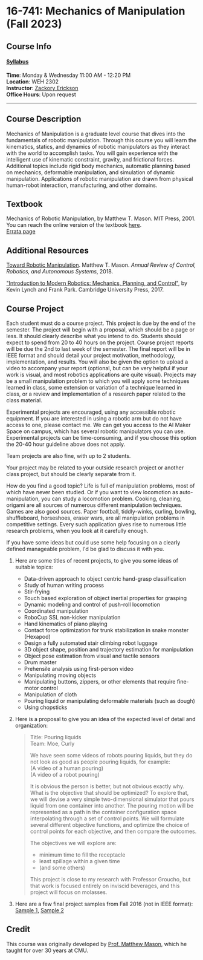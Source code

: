 # 16-741: Mechanics of Manipulation (Fall 2023)

## Course Info

#### [Syllabus](https://docs.google.com/document/d/1Tr95oZmT5WZRNap2erRrcYvEujPS83eF7qL0AfdZVLY/edit?usp=sharing)  

**Time**: Monday & Wednesday 11:00 AM - 12:20 PM  
**Location**: WEH 2302  
**Instructor**: [Zackory Erickson](https://zackory.com)  
**Office Hours**: Upon request  

---

## Course Description

Mechanics of Manipulation is a graduate level course that dives into the fundamentals of robotic manipulation. Through this course you will learn the kinematics, statics, and dynamics of robotic manipulators as they interact with the world to accomplish tasks. You will gain experience with the intelligent use of kinematic constraint, gravity, and frictional forces. Additional topics include rigid body mechanics, automatic planning based on mechanics, deformable manipulation, and simulation of dynamic manipulation. Applications of robotic manipulation are drawn from physical human-robot interaction, manufacturing, and other domains.

## Textbook

Mechanics of Robotic Manipulation, by Matthew T. Mason. MIT Press, 2001.  
You can reach the online version of the textbook [here](http://cognet.mit.edu/library/books/view?isbn=0262133962).  
[Errata page](https://www.cs.cmu.edu/afs/cs/academic/class/16741-s07/www/Errata.txt)

## Additional Resources
[Toward Robotic Manipulation](https://www.cs.cmu.edu/afs/cs/academic/class/16741-s07/www/Mason2018.pdf). Matthew T. Mason. _Annual Review of Control, Robotics, and Autonomous Systems_, 2018.

["Introduction to Modern Robotics: Mechanics, Planning, and Control"](http://hades.mech.northwestern.edu/index.php/LynchAndPark), by Kevin Lynch and Frank Park. Cambridge University Press, 2017.

## Course Project
Each student must do a course project. This project is due by the end of the semester. The project will begin with a proposal, which should be a page or less. It should clearly describe what you intend to do. Students should expect to spend from 20 to 40 hours on the project. Course project reports will be due the 2nd to last week of the semester. The final report will be in IEEE format and should detail your project motivation, methodology, implementation, and results. You will also be given the option to upload a video to accompany your report (optional, but can be very helpful if your work is visual, and most robotics applications are quite visual). Projects may be a small manipulation problem to which you will apply some techniques learned in class, some extension or variation of a technique learned in class, or a review and implementation of a research paper related to the class material.

Experimental projects are encouraged, using any accessible robotic equipment. If you are interested in using a robotic arm but do not have access to one, please contact me. We can get you access to the AI Maker Space on campus, which has several robotic manipulators you can use. Experimental projects can be time-consuming, and if you choose this option the 20-40 hour guideline above does not apply.

Team projects are also fine, with up to 2 students.

Your project may be related to your outside research project or another class project, but should be clearly separate from it.

How do you find a good topic? Life is full of manipulation problems, most of which have never been studied. Or if you want to view locomotion as auto-manipulation, you can study a locomotion problem. Cooking, cleaning, origami are all sources of numerous different manipulation techniques. Games are also good sources. Paper football, tiddly-winks, curling, bowling, shuffleboard, horseshoes, eraser wars, are all manipulation problems in competitive settings. Every such application gives rise to numerous little research problems, when you look at it carefully enough.

If you have some ideas but could use some help focusing on a clearly defined manageable problem, I'd be glad to discuss it with you.

1. Here are some titles of recent projects, to give you some ideas of suitable topics:
    * Data-driven approach to object centric hand-grasp classification
    * Study of human writing process
    * Stir-frying
    * Touch based exploration of object inertial properties for grasping
    * Dynamic modeling and control of push-roll locomotion
    * Coordinated manipulation
    * RoboCup SSL non-kicker manipulation
    * Hand kinematics of piano playing
    * Contact force optimization for trunk stabilization in snake monster (Hexapod)
    * Design a fully automated stair climbing robot luggage
    * 3D object shape, position and trajectory estimation for manipulation
    * Object pose estimation from visual and tactile sensors
    * Drum master
    * Prehensile analysis using first-person video
    * Manipulating moving objects
    * Manipulating buttons, zippers, or other elements that require fine-motor control
    * Manipulation of cloth
    * Pouring liquid or manipulating deformable materials (such as dough)
    * Using chopsticks
2. Here is a proposal to give you an idea of the expected level of detail and organization:

    > Title: Pouring liquids  
    > Team: Moe, Curly
    > 
    > We have seen some videos of robots pouring liquids, but they do not look as good as people pouring liquids, for example:  
    > (A video of a human pouring)  
    > (A video of a robot pouring)
    > 
    > It is obvious the person is better, but not obvious exactly why. What is the objective that should be optimized? To explore that, we will devise a very simple two-dimensional simulator that pours liquid from one container into another. The pouring motion will be represented as a path in the container configuration space interpolating through a set of control points. We will formulate several different objective functions, and optimize the choice of control points for each objective, and then compare the outcomes.
    > 
    > The objectives we will explore are:
    > * minimum time to fill the receptacle
    > * least spillage within a given time
    > * (and some others)
    > 
    > This project is close to my research with Professor Groucho, but that work is focused entirely on inviscid beverages, and this project will focus on molasses.

3. Here are a few final project samples from Fall 2016 (not in IEEE format): [Sample 1](https://www.cs.cmu.edu/afs/cs/academic/class/16741-s07/www/sample_projects/yifanh_project.pdf), [Sample 2](https://www.cs.cmu.edu/afs/cs/academic/class/16741-s07/www/sample_projects/spurushw_report.pdf)


## Credit

This course was originally developed by [Prof. Matthew Mason](https://www.ri.cmu.edu/ri-faculty/matthew-t-mason/), which he taught for over 30 years at CMU.
